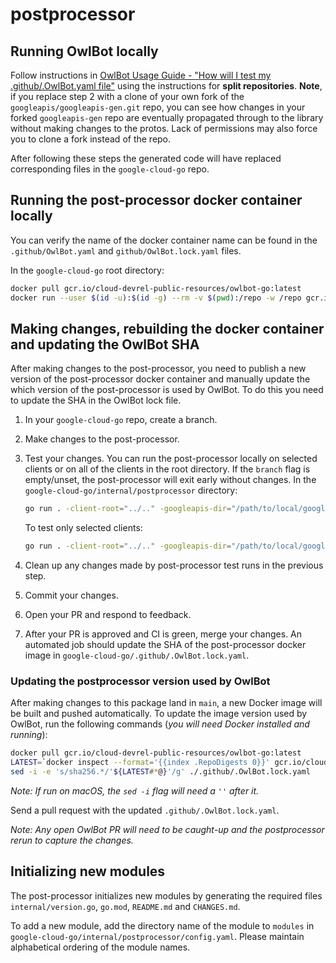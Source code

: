 # postprocessor

## Running OwlBot locally

Follow instructions in [OwlBot Usage Guide - "How will I test my .github/.OwlBot.yaml file"](https://g3doc.corp.google.com/company/teams/cloud-client-libraries/team/automation/docs/owlbot-usage-guide.md?cl=head#how-will-i-test-my-githubowlbotyaml-file) using the instructions for
**split repositories**.
**Note**, if you replace step 2 with a clone of your own fork of the
`googleapis/googleapis-gen.git` repo, you can see how changes in your forked
`googleapis-gen` repo are eventually propagated through to the library without
making changes to the protos. Lack of permissions may also force you to clone a
fork instead of the repo.

After following these steps the generated code will have replaced corresponding
files in the `google-cloud-go` repo.

## Running the post-processor docker container locally

You can verify the name of the docker container name can be found in the
`.github/OwlBot.yaml` and `github/OwlBot.lock.yaml` files.

In the `google-cloud-go` root directory:

```bash
docker pull gcr.io/cloud-devrel-public-resources/owlbot-go:latest
docker run --user $(id -u):$(id -g) --rm -v $(pwd):/repo -w /repo gcr.io/cloud-devrel-public-resources/owlbot-go:latest
```

## Making changes, rebuilding the docker container and updating the OwlBot SHA

After making changes to the post-processor, you need to publish a new version
of the post-processor docker container and manually update the which version of
the post-processor is used by OwlBot. To do this you need to update the SHA in
the OwlBot lock file.

1. In your `google-cloud-go` repo, create a branch.
2. Make changes to the post-processor.
3. Test your changes. You can run the post-processor locally on selected
   clients or on all of the clients in the root directory. If the `branch`
   flag is empty/unset, the post-processor will exit early without changes.
   In the `google-cloud-go/internal/postprocessor` directory:

   ```bash
   go run . -client-root="../.." -googleapis-dir="/path/to/local/googleapis" -branch="my-branch"
   ```

   To test only selected clients:

   ```bash
   go run . -client-root="../.." -googleapis-dir="/path/to/local/googleapis" -branch="my-branch" -dirs="accessapproval,asset"
   ```
4. Clean up any changes made by post-processor test runs in the previous step.
5. Commit your changes.
6. Open your PR and respond to feedback.
7. After your PR is approved and CI is green, merge your changes. An automated
   job should update the SHA of the post-processor docker image in
   `google-cloud-go/.github/.OwlBot.lock.yaml`.

### Updating the postprocessor version used by OwlBot

After making changes to this package land in `main`, a new Docker image will be
built and pushed automatically. To update the image version used by OwlBot, run
the following commands (_you will need Docker installed and running_):

```sh
docker pull gcr.io/cloud-devrel-public-resources/owlbot-go:latest
LATEST=`docker inspect --format='{{index .RepoDigests 0}}' gcr.io/cloud-devrel-public-resources/owlbot-go:latest`
sed -i -e 's/sha256.*/'${LATEST#*@}'/g' ./.github/.OwlBot.lock.yaml
```

_Note: If run on macOS, the `sed -i` flag will need a `''` after it._

Send a pull request with the updated `.github/.OwlBot.lock.yaml`.

_Note: Any open OwlBot PR will need to be caught-up and the postprocessor rerun_
_to capture the changes._

## Initializing new modules

The post-processor initializes new modules by generating the required files
`internal/version.go`, `go.mod`, `README.md` and `CHANGES.md`.

To add a new module, add the directory name of the module to `modules` in
`google-cloud-go/internal/postprocessor/config.yaml`. Please maintain
alphabetical ordering of the module names.
